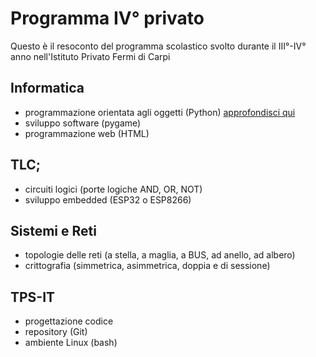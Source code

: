 # Programma IV° privato
Questo è il resoconto del programma scolastico svolto durante il III°-IV° anno nell'Istituto Privato Fermi di Carpi

## Informatica
  - programmazione orientata agli oggetti (Python) <a href = "Informatica/OOP.md"> approfondisci qui </a>
  - sviluppo software (pygame)
  - programmazione web (HTML)
## TLC;
  - circuiti logici (porte logiche AND, OR, NOT)
  - sviluppo embedded (ESP32 o ESP8266)  
## Sistemi e Reti
  - topologie delle reti (a stella, a maglia, a BUS, ad anello, ad albero)
  - crittografia (simmetrica, asimmetrica, doppia e di sessione)  
## TPS-IT
  - progettazione codice
  - repository (Git)
  - ambiente Linux (bash) 
